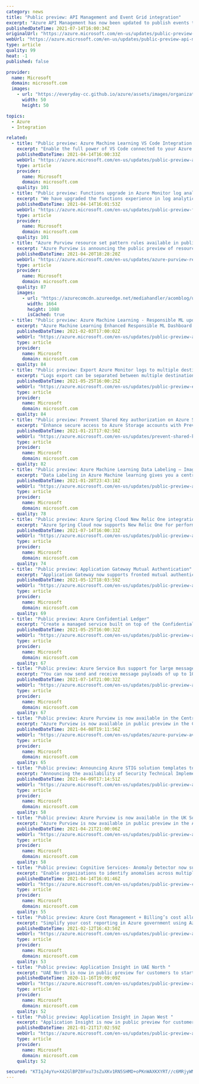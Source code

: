 ```yaml
---
category: news
title: "Public preview: API Management and Event Grid integration"
excerpt: "Azure API Management has now been updated to publish events to Event Grid."
publishedDateTime: 2021-07-14T16:00:34Z
originalUrl: "https://azure.microsoft.com/en-us/updates/public-preview-api-management-and-event-grid-integration/"
webUrl: "https://azure.microsoft.com/en-us/updates/public-preview-api-management-and-event-grid-integration/"
type: article
quality: 99
heat: -1
published: false

provider:
  name: Microsoft
  domain: microsoft.com
  images:
    - url: "https://everyday-cc.github.io/azure/assets/images/organizations/microsoft.com-50x50.jpg"
      width: 50
      height: 50

topics:
  - Azure
  - Integration

related:
  - title: "Public preview: Azure Machine Learning VS Code Integration "
    excerpt: "Enable the full power of VS Code connected to your Azure Machine Learning Compute with multiple new editing tasks."
    publishedDateTime: 2021-04-14T16:00:33Z
    webUrl: "https://azure.microsoft.com/en-us/updates/public-preview-azure-machine-learning-vs-code-integration/"
    type: article
    provider:
      name: Microsoft
      domain: microsoft.com
    quality: 101
  - title: "Public preview: Functions upgrade in Azure Monitor log analytics"
    excerpt: "We have upgraded the functions experience in log analytics, providing new UI and capabilities to allow you to do more with functions."
    publishedDateTime: 2021-04-14T16:01:53Z
    webUrl: "https://azure.microsoft.com/en-us/updates/public-preview-functions-upgrade-in-azure-monitor-log-analytics/"
    type: article
    provider:
      name: Microsoft
      domain: microsoft.com
    quality: 101
  - title: "Azure Purview resource set pattern rules available in public preview"
    excerpt: "Azure Purview is announcing the public preview of resource set pattern rules. A resource set is a single object in the data catalog that represents a large number of assets in storage.  Resource set pattern rules allow you to customize or override how Azure Purview detects which assets are grouped as resource sets and how they are displayed within the catalog."
    publishedDateTime: 2021-04-20T18:28:20Z
    webUrl: "https://azure.microsoft.com/en-us/updates/azure-purview-resource-set-pattern-rules-available-in-public-preview/"
    type: article
    provider:
      name: Microsoft
      domain: microsoft.com
    quality: 87
    images:
      - url: "https://azurecomcdn.azureedge.net/mediahandler/acomblog/updates/UpdatesV2/blog/efbbf127-6217-4b47-bab5-88af99d166f2.png"
        width: 1664
        height: 1080
        isCached: true
  - title: "Public preview: Azure Machine Learning - Responsible ML updates"
    excerpt: "Azure Machine Learning Enhanced Responsible ML Dashboard updates now in public review"
    publishedDateTime: 2021-02-03T17:00:02Z
    webUrl: "https://azure.microsoft.com/en-us/updates/public-preview-azure-machine-learning-responsible-ml-updates/"
    type: article
    provider:
      name: Microsoft
      domain: microsoft.com
    quality: 84
  - title: "Public preview: Export Azure Monitor logs to multiple destinations"
    excerpt: "Logs export can be separated between multiple destinations to overcome destination rate limit and to maintain access control in destinations."
    publishedDateTime: 2021-05-25T16:00:25Z
    webUrl: "https://azure.microsoft.com/en-us/updates/public-preview-export-azure-monitor-logs-to-multiple-destinations/"
    type: article
    provider:
      name: Microsoft
      domain: microsoft.com
    quality: 84
  - title: "Public preview: Prevent Shared Key authorization on Azure Storage accounts "
    excerpt: "Enhance secure access to Azure Storage accounts with Prevent Shared Key authorization."
    publishedDateTime: 2021-01-21T17:02:50Z
    webUrl: "https://azure.microsoft.com/en-us/updates/prevent-shared-key-authorization-on-azure-storage-accounts/"
    type: article
    provider:
      name: Microsoft
      domain: microsoft.com
    quality: 82
  - title: "Public preview: Azure Machine Learning Data Labeling – Image Instance Segmentation "
    excerpt: "Data Labeling in Azure Machine learning gives you a central place to create, manage, and monitor labeling projects."
    publishedDateTime: 2021-01-28T23:43:18Z
    webUrl: "https://azure.microsoft.com/en-us/updates/public-preview-azure-machine-learning-data-labeling-image-instance-segmentation/"
    type: article
    provider:
      name: Microsoft
      domain: microsoft.com
    quality: 78
  - title: "Public preview: Azure Spring Cloud New Relic One integration and additional feature updates"
    excerpt: "Azure Spring Cloud now supports New Relic One for performance monitoring (in preview), reduced minimum app instance sizes, automated app deployments with Terraform and Azure Pipelines, and Azure Virtual Network in Azure China."
    publishedDateTime: 2021-07-14T16:00:33Z
    webUrl: "https://azure.microsoft.com/en-us/updates/public-preview-azure-spring-cloud-new-relic-one-integration-and-additional-feature-updates/"
    type: article
    provider:
      name: Microsoft
      domain: microsoft.com
    quality: 74
  - title: "Public preview: Application Gateway Mutual Authentication"
    excerpt: "Application Gateway now supports fronted mutual authentication and listener specific SSL policies."
    publishedDateTime: 2021-05-12T18:03:59Z
    webUrl: "https://azure.microsoft.com/en-us/updates/public-preview-application-gateway-mutual-authentication/"
    type: article
    provider:
      name: Microsoft
      domain: microsoft.com
    quality: 69
  - title: "Public preview: Azure Confidential Ledger"
    excerpt: "Create a managed service built on top of the Confidential Consortium Framework that spins up a permissioned blockchain network of nodes within Azure confidential computing."
    publishedDateTime: 2021-05-25T16:00:32Z
    webUrl: "https://azure.microsoft.com/en-us/updates/public-preview-azure-confidential-ledger/"
    type: article
    provider:
      name: Microsoft
      domain: microsoft.com
    quality: 67
  - title: "Public preview: Azure Service Bus support for large messages"
    excerpt: "You can now send and receive message payloads of up to 100MB in Azure Service Bus premium tier namespaces."
    publishedDateTime: 2021-07-14T21:00:32Z
    webUrl: "https://azure.microsoft.com/en-us/updates/public-preview-azure-service-bus-support-for-large-messages/"
    type: article
    provider:
      name: Microsoft
      domain: microsoft.com
    quality: 67
  - title: "Public preview: Azure Purview is now available in the Central India region"
    excerpt: "Azure Purview is now available in public preview in the Central India region. You can now provision Azure Purview accounts in these regions as a public preview offering. "
    publishedDateTime: 2021-04-08T19:11:56Z
    webUrl: "https://azure.microsoft.com/en-us/updates/azure-purview-available-in-public-preview-in-central-india/"
    type: article
    provider:
      name: Microsoft
      domain: microsoft.com
    quality: 65
  - title: "Public preview: Announcing Azure STIG solution templates to accelerate compliance for DoD"
    excerpt: "Announcing the availability of Security Technical Implementation Guide (STIG) solution templates for both Windows and Linux on the Azure Marketplace (commercial) and Azure Government Marketplace."
    publishedDateTime: 2021-04-09T17:14:51Z
    webUrl: "https://azure.microsoft.com/en-us/updates/public-preview-announcing-azure-stig-solution-templates-to-accelerate-compliance-for-dod/"
    type: article
    provider:
      name: Microsoft
      domain: microsoft.com
    quality: 58
  - title: "Public preview: Azure Purview is now available in the UK South and Australia East region"
    excerpt: "Azure Purview is now available in public preview in the Australia East and UK South region. You can now provision Azure Purview accounts in these regions as a public preview offering. "
    publishedDateTime: 2021-04-21T21:00:06Z
    webUrl: "https://azure.microsoft.com/en-us/updates/public-preview-azure-purview-is-now-available-in-the-uk-south-and-austrlia-east-region/"
    type: article
    provider:
      name: Microsoft
      domain: microsoft.com
    quality: 58
  - title: "Public preview: Cognitive Services- Anomaly Detector now supports multivariate anomaly detection​ "
    excerpt: "Enable organizations to identify anomalies across multiple variables with multivariate Anomaly Detector."
    publishedDateTime: 2021-04-14T16:01:46Z
    webUrl: "https://azure.microsoft.com/en-us/updates/public-preview-cognitive-services-anomaly-detector-now-supports-multivariate-anomaly-detection/"
    type: article
    provider:
      name: Microsoft
      domain: microsoft.com
    quality: 55
  - title: "Public preview: Azure Cost Management + Billing’s cost allocation now available in Azure Government"
    excerpt: "Simplify your cost reporting in Azure government using Azure Cost Management + Billing’s cost allocation. "
    publishedDateTime: 2021-02-12T16:43:50Z
    webUrl: "https://azure.microsoft.com/en-us/updates/public-preview-azure-cost-management-billing-s-cost-allocation-now-available-in-azure-government/"
    type: article
    provider:
      name: Microsoft
      domain: microsoft.com
    quality: 53
  - title: "Public preview: Application Insight in UAE North "
    excerpt: "UAE North is now in public preview for customers to start collecting telemetry and analyze their services for health using Application Insight. "
    publishedDateTime: 2020-11-16T19:09:09Z
    webUrl: "https://azure.microsoft.com/en-us/updates/public-preview-application-insight-in-uae-north/"
    type: article
    provider:
      name: Microsoft
      domain: microsoft.com
    quality: 52
  - title: "Public preview: Application Insight in Japan West "
    excerpt: "Application Insight is now in public preview for customers to start collecting telemetry and analyzing their services for health in Japan West."
    publishedDateTime: 2021-01-21T17:02:59Z
    webUrl: "https://azure.microsoft.com/en-us/updates/public-preview-application-insight-in-japan-west/"
    type: article
    provider:
      name: Microsoft
      domain: microsoft.com
    quality: 52

secured: "KTIqJ4yYu+X42GlBPZ0Fxu73sZuXKv1RN5SHMD+oPKnWAXKXYRT//c6MRjyWMP9eHb110QAPRPwddPbZ5YPHgIoc6gcxnHoEX/7oQPerh1uH7gPxvyzWTfsypfyoMBUZ6jzu5idMrhDaIWVxuEz31KUmWqItUUCnGj2RBEppOB4OOosbtZ9Zk33tpijOxhnyCCedaCZ0pK5CeaJrtI4qEsDlsr68xPMSthYfIZY47Wb4i0zI3OhSVG0kZByNASLs1O2phT2XNLyuG7fTxhVj0nKj8mIsMlWXwt0ihpSqx70f7DlU46/yq7CUHbYEUT8xrf92NTbQEfJTLEUSyta6MdCffhFXeA6H+YtLrKHP4oM=;2A46E9h6P+YKn7L2Zv5x9w=="
---
```


